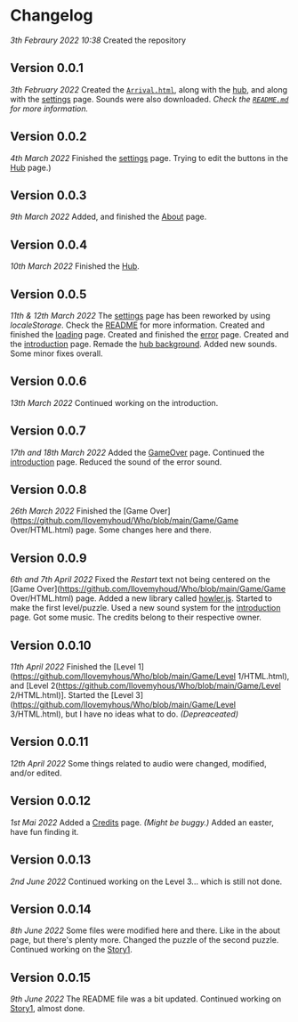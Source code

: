 ﻿# Changelog
*3th Febraury 2022 10:38*
Created the repository

## Version 0.0.1
*3th February 2022*
Created the [`Arrival.html`](https://github.com/Ilovemyhous/Who/blob/main/Arrival.html), along with the [hub](https://github.com/Ilovemyhous/Who/blob/main/Hub/HTML.html), and along with the [settings](https://github.com/Ilovemyhous/Who/blob/main/Settings/HTML.html) page.
Sounds were also downloaded. *Check the [`README.md`](https://github.com/Ilovemyhous/Who/blob/main/README.md) for more information.*

## Version 0.0.2
*4th March 2022*
Finished the [settings](https://github.com/Ilovemyhous/Who/blob/main/Settings/HTML.html) page.
Trying to edit the buttons in the [Hub](https://github.com/Ilovemyhous/Who/blob/main/Hub/HTML.html) page.)

## Version 0.0.3
*9th March 2022*
Added, and finished the [About](https://github.com/Ilovemyhous/Who/blob/main/About/HTML.html) page.

## Version 0.0.4
*10th March 2022*
Finished the [Hub](https://github.com/Ilovemyhous/Who/blob/main/Hub/HTML.html).

## Version 0.0.5
*11th & 12th March 2022*
The [settings](https://github.com/Ilovemyhous/Who/blob/main/Settings/HTML.html) page has been reworked by using *localeStorage*. Check the [README](https://github.com/Ilovemyhous/Who/blob/main/README.md) for more information.
Created and finished the [loading](https://github.com/Ilovemyhous/Who/blob/main/Game/Loading/HTML.html) page.
Created and finished the [error](https://github.com/Ilovemyhous/Who/blob/main/Game/Error/HTML.html) page.
Created and the [introduction](https://github.com/Ilovemyhous/Who/blob/main/Game/Introduction/HTML.html) page.
Remade the [hub background](https://raw.githubusercontent.com/Ilovemyhous/Who/main/Media/Hub/Background.mp4).
Added new sounds.
Some minor fixes overall.

## Version 0.0.6
*13th March 2022*
Continued working on the introduction.

## Version 0.0.7
*17th and 18th March 2022*
Added the [GameOver](https://github.com/Ilovemyhous/Who/blob/main/Game/GameOver/HTML.html) page.
Continued the [introduction](https://github.com/Ilovemyhous/Who/blob/main/Game/Introduction/HTML.html) page.
Reduced the sound of the error sound.

## Version 0.0.8
*26th March 2022*
Finished the [Game Over](https://github.com/Ilovemyhoud/Who/blob/main/Game/Game Over/HTML.html) page.
Some changes here and there.

## Version 0.0.9
*6th and 7th April 2022*
Fixed the *Restart* text not being centered on the [Game Over](https://github.com/Ilovemyhoud/Who/blob/main/Game/Game Over/HTML.html) page.
Added a new library called [howler.js](https://github.com/goldfire/howler.js).
Started to make the first level/puzzle.
Used a new sound system for the [introduction](https://github.com/Ilovemyhous/Who/blob/main/Game/Introduction/HTML.html) page.
Got some music. The credits belong to their respective owner.

## Version 0.0.10
*11th April 2022*
Finished the [Level 1](https://github.com/Ilovemyhous/Who/blob/main/Game/Level 1/HTML.html), and [Level 2(https://github.com/Ilovemyhous/Who/blob/main/Game/Level 2/HTML.html)].
Started the [Level 3](https://github.com/Ilovemyhous/Who/blob/main/Game/Level 3/HTML.html), but I have no ideas what to do. *(Depreaceated)*

## Version 0.0.11
*12th April 2022*
Some things related to audio were changed, modified, and/or edited.

## Version 0.0.12
*1st Mai 2022*
Added a [Credits](https://github.com/Ilovemyhous/Who/blob/main/Credits/HTML.html) page. *(Might be buggy.)*
Added an easter, have fun finding it.

## Version 0.0.13
*2nd June 2022*
Continued working on the Level 3... which is still not done.

## Version 0.0.14
*8th June 2022*
Some files were modified here and there. Like in the about page, but there's plenty more.
Changed the puzzle of the second puzzle.
Continued working on the [Story1](https://github.com/Ilovemyhous/Who/blob/main/Game/Story1/HTML.html).

## Version 0.0.15
*9th June 2022*
The README file was a bit updated.
Continued working on [Story1](https://github.com/Ilovemyhous/Who/blob/main/Game/Story1/HTML.html), almost done.